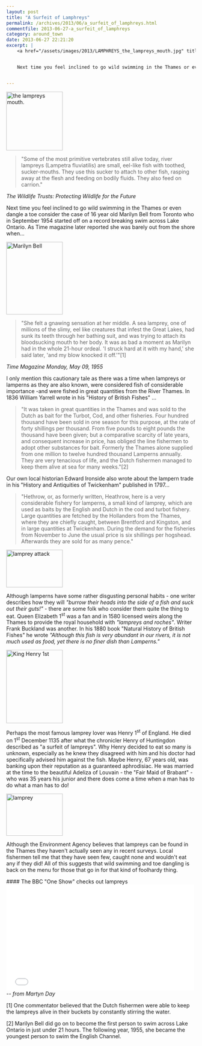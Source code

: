 ```yaml
---
layout: post
title: "A Surfeit of Lamphreys"
permalink: /archives/2013/06/a_surfeit_of_lamphreys.html
commentfile: 2013-06-27-a_surfeit_of_lamphreys
category: around_town
date: 2013-06-27 22:21:20
excerpt: |
    <a href="/assets/images/2013/LAMPHREYS_the_lampreys_mouth.jpg" title="See larger version of - the lampreys mouth."><img src="/assets/images/2013/LAMPHREYS_the_lampreys_mouth_thumb.jpg" width="150" height="156" alt="the lampreys mouth." class="photo right" /></a>


    Next time you feel inclined to go wild swimming in the Thames or even dangle a toe consider the case of 16 year old Marilyn Bell from Toronto who in September 1954 started off on a record breaking swim across Lake Ontario. As Time magazine later reported she was barely out from the shore when...


---
```


<a href="/assets/images/2013/LAMPHREYS_the_lampreys_mouth.jpg" title="See larger version of - the lampreys mouth."><img src="/assets/images/2013/LAMPHREYS_the_lampreys_mouth_thumb.jpg" width="150" height="156" alt="the lampreys mouth." class="photo right" /></a>

> "Some of the most primitive vertebrates still alive today, river lampreys (Lampetra fluviatilis) are small, eel-like fish with toothed, sucker-mouths. They use this sucker to attach to other fish, rasping away at the flesh and feeding on bodily fluids. They also feed on carrion."

<cite>The Wildlife Trusts: Protecting Wildlife for the Future</cite>

Next time you feel inclined to go wild swimming in the Thames or even dangle a toe consider the case of 16 year old Marilyn Bell from Toronto who in September 1954 started off on a record breaking swim across Lake Ontario. As Time magazine later reported she was barely out from the shore when...

<a href="/assets/images/2013/LAMPHREYS_Marilyn_Bell.jpg" title="See larger version of - Marilyn Bell"><img src="/assets/images/2013/LAMPHREYS_Marilyn_Bell_thumb.jpg" width="150" height="193" alt="Marilyn Bell" class="photo right" /></a>

> "She felt a gnawing sensation at her middle. A sea lamprey, one of millions of the slimy, eel like creatures that infest the Great Lakes, had sunk its teeth through her bathing suit, and was trying to attach its bloodsucking mouth to her body. It was as bad a moment as Marilyn had in the whole 21-hour ordeal. 'I struck hard at it with my hand,' she said later, 'and my blow knocked it off.'"[1]

<cite>Time Magazine Monday, May 09, 1955</cite>

I only mention this cautionary tale as there was a time when lampreys or lamperns as they are also known, were considered fish of considerable importance -and were fished in great quantities from the River Thames. In 1836 William Yarrell wrote in his "History of British Fishes" ...

> "It was taken in great quantities in the Thames and was sold to the Dutch as bait for the Turbot, Cod, and other fisheries. Four hundred thousand have been sold in one season for this purpose, at the rate of forty shillings per thousand. From five pounds to eight pounds the thousand have been given; but a comparative scarcity of late years, and consequent increase in price, has obliged the line fishermen to adopt other substances for bait. Formerly the Thames alone supplied from one million to twelve hundred thousand Lamperns annually. They are very tenacious of life, and the Dutch fishermen managed to keep them alive at sea for many weeks."[2]

Our own local historian Edward Ironside also wrote about the lampern trade in his "History and Antiquities of Twickenham" published in 1797...

> "Hethrow, or, as formerly written, Heathrow, here is a very considerable fishery for lamperns, a small kind of lamprey, which are used as baits by the English and Dutch in the cod and turbot fishery. Large quantities are fetched by the Hollanders from the Thames, where they are chiefly caught, between Brentford and Kingston, and in large quantities at Twickenham. During the demand for the fisheries from November to June the usual price is six shillings per hogshead. Afterwards they are sold for as many pence."

<a href="/assets/images/2013/LAMPHREYS_lamprey_attack.jpg" title="See larger version of - lamprey attack"><img src="/assets/images/2013/LAMPHREYS_lamprey_attack_thumb.jpg" width="150" height="100" alt="lamprey attack" class="photo right" /></a>

Although lamperns have some rather disgusting personal habits - one writer describes how they will <em>"burrow their heads into the side of a fish and suck out their guts!"</em> - there are some folk who consider them quite the thing to eat. Queen Elizabeth 1<sup>st</sup> was a fan and in 1580 licensed weirs along the Thames to provide the royal household with <em>"lampreys and roches"</em>. Writer Frank Buckland was another. In his 1880 book "Natural History of British Fishes" he wrote <em>"Although this fish is very abundant in our rivers, it is not much used as food, yet there is no finer dish than Lamperns."</em>

<a href="/assets/images/2013/LAMPHREYS_King_Henry_1st.jpg" title="See larger version of - King Henry 1st"><img src="/assets/images/2013/LAMPHREYS_King_Henry_1st_thumb.jpg" width="150" height="195" alt="King Henry 1st" class="photo right" /></a>

Perhaps the most famous lamprey lover was Henry 1<sup>st</sup> of England. He died on 1<sup>st</sup> December 1135 after what the chronicler Henry of Huntingdon described as "a surfeit of lampreys". Why Henry decided to eat so many is unknown, especially as he knew they disagreed with him and his doctor had specifically advised him against the fish. Maybe Henry, 67 years old, was banking upon their reputation as a guaranteed aphrodisiac. He was married at the time to the beautiful Adeliza of Louvain - the "Fair Maid of Brabant" - who was 35 years his junior and there does come a time when a man has to do what a man has to do!

<div markdown="1" class="box">
<a href="/assets/images/2013/LAMPHREYS_lamprey.jpg" title="See larger version of -  lamprey"><img src="/assets/images/2013/LAMPHREYS_lamprey_thumb.jpg" width="150" height="112" alt=" lamprey" class="photo left" /></a>

Although the Environment Agency believes that lampreys can be found in the Thames they haven't actually seen any in recent surveys. Local fishermen tell me that they have seen few, caught none and wouldn't eat any if they did! All of this suggests that wild swimming and toe dangling is back on the menu for those that go in for that kind of foolhardy thing.

</div>
<div markdown="1" class="box">
#### The BBC "One Show" checks out lampreys

<iframe width="500" height="281" src="//www.youtube-nocookie.com/embed/N-7oo_-JR6w?rel=0" frameborder="0" allowfullscreen>
</iframe>
</div>
<cite>-- from Martyn Day</cite>

[1] One commentator believed that the Dutch fishermen were able to keep the lampreys alive in their buckets by constantly stirring the water.

[2] Marilyn Bell did go on to become the first person to swim across Lake Ontario in just under 21 hours. The following year, 1955, she became the youngest person to swim the English Channel.
